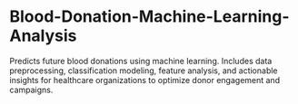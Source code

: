 # Blood-Donation-Machine-Learning-Analysis
Predicts future blood donations using machine learning. Includes data preprocessing, classification modeling, feature analysis, and actionable insights for healthcare organizations to optimize donor engagement and campaigns.
